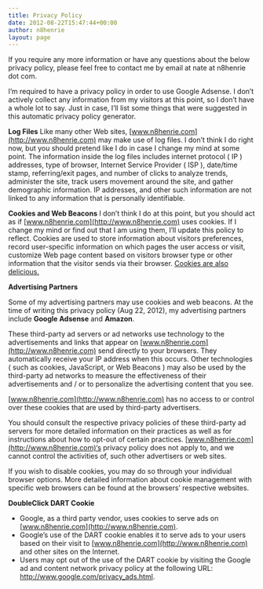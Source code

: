 ```yaml
---
title: Privacy Policy
date: 2012-08-22T15:47:44+00:00
author: n8henrie
layout: page
---
```

If you require any more information or have any questions about the below privacy policy, please feel free to contact me by email at nate at n8henrie dot com.

I’m required to have a privacy policy in order to use Google Adsense. I don’t actively collect any information from my visitors at this point, so I don’t have a whole lot to say. Just in case, I’ll list some things that were suggested in this automatic privacy policy generator.

**Log Files**
Like many other Web sites, [www.n8henrie.com](http://www.n8henrie.com) may make use of log files. I don’t think I do right now, but you should pretend like I do in case I change my mind at some point. The information inside the log files includes internet protocol ( IP ) addresses, type of browser, Internet Service Provider ( ISP ), date/time stamp, referring/exit pages, and number of clicks to analyze trends, administer the site, track users movement around the site, and gather demographic information. IP addresses, and other such information are not linked to any information that is personally identifiable.

**Cookies and Web Beacons**
I don’t think I do at this point, but you should act as if [www.n8henrie.com](http://www.n8henrie.com) uses cookies. If I change my mind or find out that I am using them, I’ll update this policy to reflect. Cookies are used to store information about visitors preferences, record user-specific information on which pages the user access or visit, customize Web page content based on visitors browser type or other information that the visitor sends via their browser. <a href="http://www.oreo.com/" title="Oreos" target="_blank">Cookies are also delicious.</a>

**Advertising Partners**

Some of my advertising partners may use cookies and web beacons. At the time of writing this privacy policy (Aug 22, 2012), my advertising partners include **Google Adsense** and **Amazon**.

These third-party ad servers or ad networks use technology to the advertisements and links that appear on [www.n8henrie.com](http://www.n8henrie.com) send directly to your browsers. They automatically receive your IP address when this occurs. Other technologies ( such as cookies, JavaScript, or Web Beacons ) may also be used by the third-party ad networks to measure the effectiveness of their advertisements and / or to personalize the advertising content that you see.

[www.n8henrie.com](http://www.n8henrie.com) has no access to or control over these cookies that are used by third-party advertisers.

You should consult the respective privacy policies of these third-party ad servers for more detailed information on their practices as well as for instructions about how to opt-out of certain practices. [www.n8henrie.com](http://www.n8henrie.com)‘s privacy policy does not apply to, and we cannot control the activities of, such other advertisers or web sites.

If you wish to disable cookies, you may do so through your individual browser options. More detailed information about cookie management with specific web browsers can be found at the browsers’ respective websites.

**DoubleClick DART Cookie**

  * Google, as a third party vendor, uses cookies to serve ads on [www.n8henrie.com](http://www.n8henrie.com).
  * Google’s use of the DART cookie enables it to serve ads to your users based on their visit to [www.n8henrie.com](http://www.n8henrie.com) and other sites on the Internet.
  * Users may opt out of the use of the DART cookie by visiting the Google ad and content network privacy policy at the following URL: <a href="http://www.google.com/policies/privacy/ads/" title="Google Ads Privacy" target="_blank">http://www.google.com/privacy_ads.html</a>.
